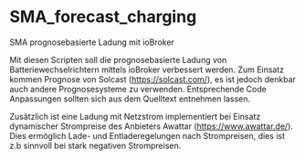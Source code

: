 # SMA_forecast_charging
SMA prognosebasierte Ladung mit ioBroker 

Mit diesen Scripten soll die prognosebasierte Ladung von Batteriewechselrichtern mittels ioBroker verbessert werden.
Zum Einsatz kommen Prognose von Solcast (https://solcast.com/), es ist jedoch denkbar auch andere Prognosesysteme zu verwenden. 
Entsprechende Code Anpassungen sollten sich aus dem Quelltext entnehmen lassen.

Zusätzlich ist eine Ladung mit Netzstrom implementiert bei Einsatz dynamischer Strompreise des Anbieters Awattar (https://www.awattar.de/). 
Dies ermöglich Lade- und Entladeregelungen nach Strompreisen, dies ist z.b sinnvoll bei stark negativen Strompreisen.

